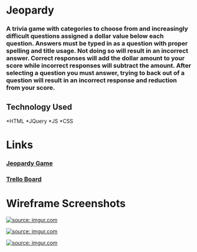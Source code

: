 # Jeopardy 

### A trivia game with categories to choose from and increasingly difficult questions assigned a dollar value below each question. Answers must be typed in as a question with proper spelling and title usage. Not doing so will result in an incorrect answer. Correct responses will add the dollar amount to your score while incorrect responses will subtract the amount. After selecting a question you must answer, trying to back out of a question will result in an incorrect response and reduction from your score.

## Technology Used
*HTML 
*JQuery 
*JS 
*CSS

# Links

### [Jeopardy Game](https://michaelsjeopardygame.bitballoon.com)

### [Trello Board](https://trello.com/b/zelRck1y/wdi-11-project-1)


# Wireframe Screenshots

<a href="http://imgur.com/Z2IGSGp"><img src="http://i.imgur.com/Z2IGSGp.png" title="source: imgur.com" /></a>

<a href="http://imgur.com/kryUNOm"><img src="http://i.imgur.com/kryUNOm.png" title="source: imgur.com" /></a>

<a href="http://imgur.com/ObL6U7s"><img src="http://i.imgur.com/ObL6U7s.png" title="source: imgur.com" /></a>
